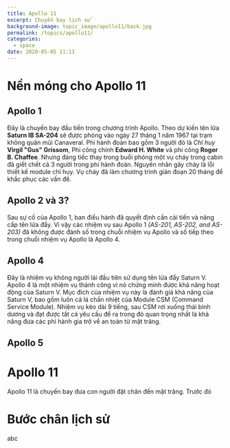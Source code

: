 ```yaml
---
title: Apollo 11
excerpt: Chuyến bay lịch sử
background-image: topic_image/apollo11/back.jpg
permalink: /topics/apollo11/
categories:
  - space
date: 2020-05-05 11:11
---
```


# Nền móng cho Apollo 11

## Apollo 1

Đây là chuyến bay đầu tiền trong chương trình Apollo. Theo dự kiến tên lửa **Saturn IB SA-204** sẽ được phóng vào ngày 27 tháng 1 năm 1967 tại trạm không quân mũi Canaveral. Phi hành đoàn bao gồm 3 người đó là *Chỉ huy* **Virgil "Gus" Grissom**, Phi công chính **Edward H. White** và phi công **Roger B. Chaffee**. Nhưng đáng tiếc thay trong buổi phóng một vụ cháy trong cabin đã giết chết cả 3 người trong phi hành đoàn. Nguyên nhân gây cháy là lỗi thiết kế module chỉ huy. Vụ cháy đã làm chương trình gián đoạn 20 tháng để khắc phục các vấn đề.

## Apollo 2 và 3?

Sau sự cố của Apollo 1, ban điều hành đã quyết định cần cải tiến và nâng cấp tên lửa đẩy. Vì vậy các nhiệm vụ sau Apollo 1 *(AS-201, AS-202, and AS-203)* đã không được đánh số trong chuỗi nhiệm vụ Apollo và số tiếp theo trong chuỗi nhiệm vụ Apollo là Apollo 4.

## Apollo 4

Đây là nhiệm vụ không người lái đầu tiên sử dụng tên lửa đẩy Saturn V. Apollo 4 là một nhiệm vụ thành công vì nó chứng minh được khả năng hoạt động của Saturn V. Mục đích của nhiệm vụ này là đánh giá khả năng của Saturn V, bao gồm luôn cả lá chắn nhiệt của Module CSM (Command Service Module). Nhiệm vụ kéo dài 9 tiếng, sau CSM rơi xuống thái bình dương và đạt được tất cả yêu cầu đề ra trong đó quan trọng nhất là khả năng đưa các phi hành gia trở về an toàn từ mặt trăng.

## Apollo 5 

# Apollo 11

Apollo 11 là chuyến bay đưa con người đặt chân đến mặt trăng. Trước đó 
# Bước chân lịch sử

abc